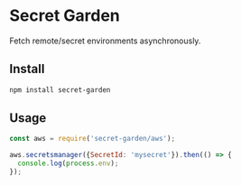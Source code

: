 # Secret Garden

Fetch remote/secret environments asynchronously.

## Install

```bash
npm install secret-garden
```

## Usage

```js
const aws = require('secret-garden/aws');

aws.secretsmanager({SecretId: 'mysecret'}).then(() => {
  console.log(process.env);
});
```
